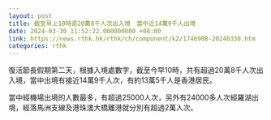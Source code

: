 ```yaml
---
layout: post
title: 截至早上10時逾20萬8千人次出入境　當中近14萬9千人出境
date: 2024-03-30 11:52:22.000000000 +08:00
link: https://news.rthk.hk/rthk/ch/component/k2/1746908-20240330.htm
categories: rthk
---
```


復活節長假期第二天，根據入境處數字，截至今早10時，共有超過20萬8千人次出入境，當中出境有接近14萬9千人次，有約13萬5千人是香港居民。

當中經機場出境的人數最多，有超過25000人次，另外有24000多人次經羅湖出境，經落馬洲支線及港珠澳大橋離港就分別有超過2萬人次。
